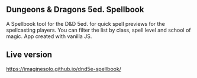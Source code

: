 ## Dungeons & Dragons 5ed. Spellbook
A Spellbook tool for the D&amp;D 5ed. for quick spell previews for the spellcasting players. You can filter the list by class, spell level and school of magic. App created with vanilla JS.

## Live version
https://imaginesolo.github.io/dnd5e-spellbook/
